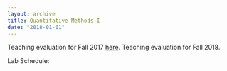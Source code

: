 ```yaml
---
layout: archive
title: Quantitative Methods I
date: "2018-01-01"
---
```


Teaching evaluation for Fall 2017 [here](https://shanexuan.github.io/files/qm1-eval-fa18.pdf).
Teaching evaluation for Fall 2018.

Lab Schedule: 
